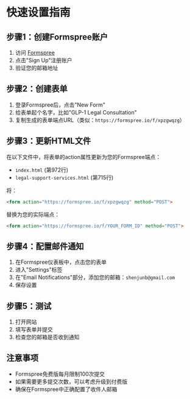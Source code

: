# 快速设置指南

## 步骤1：创建Formspree账户

1. 访问 [Formspree](https://formspree.io/)
2. 点击"Sign Up"注册账户
3. 验证您的邮箱地址

## 步骤2：创建表单

1. 登录Formspree后，点击"New Form"
2. 给表单起个名字，比如"GLP-1 Legal Consultation"
3. 复制生成的表单端点URL（类似：`https://formspree.io/f/xpzgwqzg`）

## 步骤3：更新HTML文件

在以下文件中，将表单的action属性更新为您的Formspree端点：

- `index.html` (第972行)
- `legal-support-services.html` (第715行)

将：
```html
<form action="https://formspree.io/f/xpzgwqzg" method="POST">
```

替换为您的实际端点：
```html
<form action="https://formspree.io/f/YOUR_FORM_ID" method="POST">
```

## 步骤4：配置邮件通知

1. 在Formspree仪表板中，点击您的表单
2. 进入"Settings"标签
3. 在"Email Notifications"部分，添加您的邮箱：`shenjunb@gmail.com`
4. 保存设置

## 步骤5：测试

1. 打开网站
2. 填写表单并提交
3. 检查您的邮箱是否收到通知

## 注意事项

- Formspree免费版每月限制100次提交
- 如果需要更多提交次数，可以考虑升级到付费版
- 确保在Formspree中正确配置了收件人邮箱 